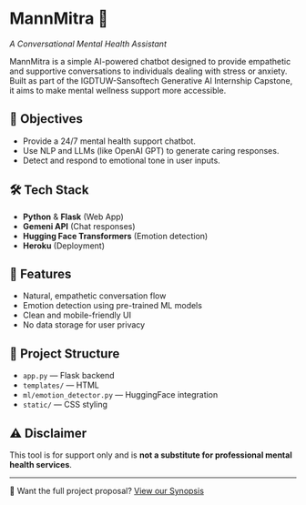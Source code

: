 # MannMitra 🧠
*A Conversational Mental Health Assistant*

MannMitra is a simple AI-powered chatbot designed to provide empathetic and supportive conversations to individuals dealing with stress or anxiety. Built as part of the IGDTUW-Sansoftech Generative AI Internship Capstone, it aims to make mental wellness support more accessible.

## 🌟 Objectives

- Provide a 24/7 mental health support chatbot.
- Use NLP and LLMs (like OpenAI GPT) to generate caring responses.
- Detect and respond to emotional tone in user inputs.

## 🛠 Tech Stack

- **Python** & **Flask** (Web App)
- **Gemeni API** (Chat responses)
- **Hugging Face Transformers** (Emotion detection)
- **Heroku** (Deployment)

## 📌 Features

- Natural, empathetic conversation flow
- Emotion detection using pre-trained ML models
- Clean and mobile-friendly UI
- No data storage for user privacy

## 📂 Project Structure

- `app.py` — Flask backend
- `templates/` — HTML 
- `ml/emotion_detector.py` — HuggingFace integration
- `static/` — CSS styling

## ⚠️ Disclaimer
This tool is for support only and is **not a substitute for professional mental health services**.

---

👀 Want the full project proposal? [View our Synopsis](https://docs.google.com/document/d/1PxGemqIbzDmdyxpeJ1Ucoc_Pxwl3MXhxG3F3IVVCp5I/edit?usp=sharing)
